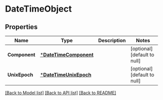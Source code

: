 # DateTimeObject

## Properties
Name | Type | Description | Notes
------------ | ------------- | ------------- | -------------
**Component** | [***DateTimeComponent**](DateTimeComponent.md) |  | [optional] [default to null]
**UnixEpoch** | [***DateTimeUnixEpoch**](DateTimeUnixEpoch.md) |  | [optional] [default to null]

[[Back to Model list]](../README.md#documentation-for-models) [[Back to API list]](../README.md#documentation-for-api-endpoints) [[Back to README]](../README.md)

